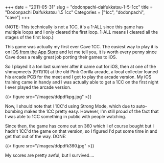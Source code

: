 +++
date = "2011-05-31"
slug = "dodonpachi-daifukkatsu-1-5-1cc"
title = "Dodonpachi Daifukkatsu 1.5 1cc"
Categories = ["1cc", "dodonpachi", "cave"]
+++

(NOTE: This technically is not a 1CC, it's a 1-ALL since this game has multiple loops and I only cleared the first loop.  1-ALL means I cleared all the stages of the first loop.)

This game was actually my first ever Cave 1CC.  The easiest way to play it is on [iOS from the App Store](http://itunes.apple.com/us/app/dodonpachi-resurrection/id387176580?mt=8) and let me tell you, it is worth every penny since Cave does a really great job porting their games to iOS.

So I played it a ton last summer after it came out for iOS, then at one of the shmupmeets (9/11/10) at the old Pink Gorilla arcade, a local collector loaned his arcade PCB for the meet and I got to play the arcade version. My iOS training came in handy and I was actually able to get a 1CC on the first night I ever played the arcade version.

{{< figure src="/images/ddpdfkpg.jpg" >}}

Now, I should note that I 1CC'd using Strong Mode, which due to auto-bombing makes the 1CC pretty easy.  However, I'm still proud of the fact that I was able to 1CC something in public with people watching.

Since then, the game has come out on 360 which I of course bought but I hadn't 1CC'd the game on that version, so I figured I'd put some time in and get that out of the way.  DONE:

{{< figure src="/images/ddpdfk360.jpg" >}}

My scores are pretty awful, but I survived....
